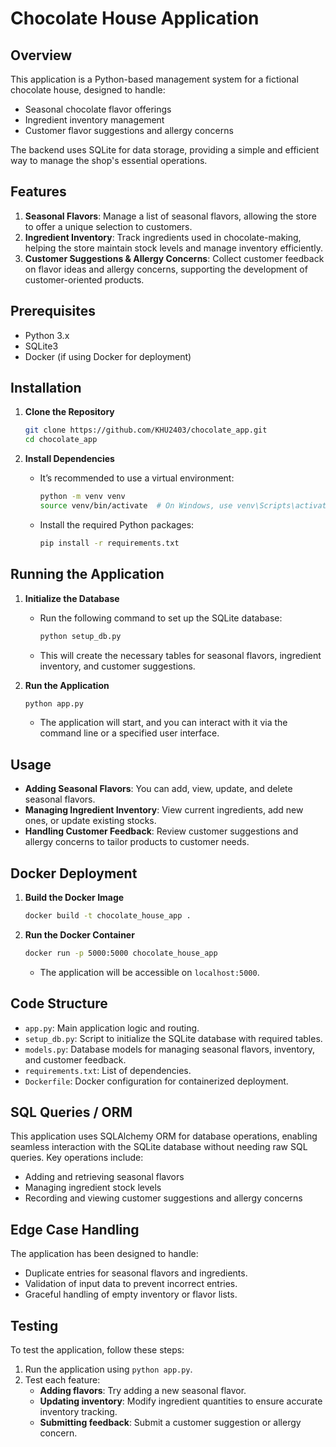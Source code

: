 # Chocolate House Application

## Overview
This application is a Python-based management system for a fictional chocolate house, designed to handle:
- Seasonal chocolate flavor offerings
- Ingredient inventory management
- Customer flavor suggestions and allergy concerns

The backend uses SQLite for data storage, providing a simple and efficient way to manage the shop's essential operations.

## Features
1. **Seasonal Flavors**: Manage a list of seasonal flavors, allowing the store to offer a unique selection to customers.
2. **Ingredient Inventory**: Track ingredients used in chocolate-making, helping the store maintain stock levels and manage inventory efficiently.
3. **Customer Suggestions & Allergy Concerns**: Collect customer feedback on flavor ideas and allergy concerns, supporting the development of customer-oriented products.

## Prerequisites
- Python 3.x
- SQLite3
- Docker (if using Docker for deployment)

## Installation

1. **Clone the Repository**
   ```bash
   git clone https://github.com/KHU2403/chocolate_app.git
   cd chocolate_app
   ```

2. **Install Dependencies**
   - It’s recommended to use a virtual environment:
     ```bash
     python -m venv venv
     source venv/bin/activate  # On Windows, use venv\Scripts\activate
     ```
   - Install the required Python packages:
     ```bash
     pip install -r requirements.txt
     ```

## Running the Application

1. **Initialize the Database**
   - Run the following command to set up the SQLite database:
     ```bash
     python setup_db.py
     ```
   - This will create the necessary tables for seasonal flavors, ingredient inventory, and customer suggestions.

2. **Run the Application**
   ```bash
   python app.py
   ```
   - The application will start, and you can interact with it via the command line or a specified user interface.

## Usage

- **Adding Seasonal Flavors**: You can add, view, update, and delete seasonal flavors.
- **Managing Ingredient Inventory**: View current ingredients, add new ones, or update existing stocks.
- **Handling Customer Feedback**: Review customer suggestions and allergy concerns to tailor products to customer needs.

## Docker Deployment

1. **Build the Docker Image**
   ```bash
   docker build -t chocolate_house_app .
   ```

2. **Run the Docker Container**
   ```bash
   docker run -p 5000:5000 chocolate_house_app
   ```
   - The application will be accessible on `localhost:5000`.

## Code Structure

- `app.py`: Main application logic and routing.
- `setup_db.py`: Script to initialize the SQLite database with required tables.
- `models.py`: Database models for managing seasonal flavors, inventory, and customer feedback.
- `requirements.txt`: List of dependencies.
- `Dockerfile`: Docker configuration for containerized deployment.

## SQL Queries / ORM
This application uses SQLAlchemy ORM for database operations, enabling seamless interaction with the SQLite database without needing raw SQL queries. Key operations include:
- Adding and retrieving seasonal flavors
- Managing ingredient stock levels
- Recording and viewing customer suggestions and allergy concerns

## Edge Case Handling
The application has been designed to handle:
- Duplicate entries for seasonal flavors and ingredients.
- Validation of input data to prevent incorrect entries.
- Graceful handling of empty inventory or flavor lists.

## Testing
To test the application, follow these steps:
1. Run the application using `python app.py`.
2. Test each feature:
   - **Adding flavors**: Try adding a new seasonal flavor.
   - **Updating inventory**: Modify ingredient quantities to ensure accurate inventory tracking.
   - **Submitting feedback**: Submit a customer suggestion or allergy concern.


